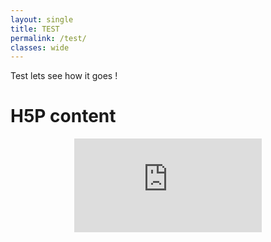 ```yaml
---
layout: single
title: TEST
permalink: /test/
classes: wide
---
```



<!-- Your Markdown content goes here -->

Test lets see how it goes !

# H5P content

<div style="text-align: center">
      <iframe
        class="h5p-iframe"
        src="https://wsieg.github.io/Embryologie/h5p/segmentation_h5p.html"
        scrolling="no"
        frameborder="0"
        allowfullscreen="allowfullscreen"
        allow="geolocation *; microphone *; camera *; midi *; encrypted-media *"
      ></iframe>
      <script
        src="https://h5p.org/sites/all/modules/h5p/library/js/h5p-resizer.js"
        charset="UTF-8"
      ></script>
    </div>